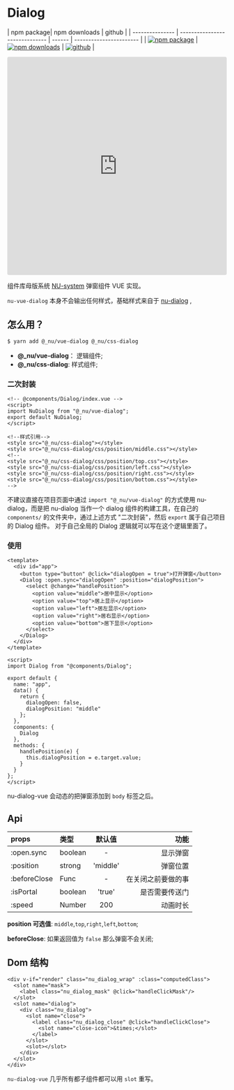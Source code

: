 # Dialog

| npm package| npm downloads |  github |
| --------------- | ------------------------------ | ------ | ----------------------- |
| [![npm package][npm-badge]][npm-url] | [![npm downloads][npm-downloads]][npm-url] | [![github][git-badge]][git-url] |


[npm-badge]: https://img.shields.io/npm/v/@_nu/vue-dialog.svg
[npm-url]: https://www.npmjs.org/package/@_nu/vue-dialog
[npm-downloads]: https://img.shields.io/npm/dw/@_nu/vue-dialog
[git-url]: https://github.com/nu-system/vue-dialog
[git-badge]: https://img.shields.io/github/stars/nu-system/vue-dialog.svg?style=social

<iframe src="https://codesandbox.io/embed/nudialogvue-phc9q?autoresize=1&fontsize=14&hidenavigation=1&view=preview" title="nu-dialog-vue" allow="geolocation; microphone; camera; midi; vr; accelerometer; gyroscope; payment; ambient-light-sensor; encrypted-media" style="width:100%; height:500px; border:0; border-radius: 4px; overflow:hidden;" sandbox="allow-modals allow-forms allow-popups allow-scripts allow-same-origin"></iframe>

组件库母版系统 [NU-system](https://nu-system.github.io/) 弹窗组件 VUE 实现。

`nu-vue-dialog` 本身不会输出任何样式，基础样式来自于 [nu-dialog](https://nu-system.github.io/css/dialog/) ,

<ClientOnly>
<DialogDemo/>
</ClientOnly>

## 怎么用？

```bash
$ yarn add @_nu/vue-dialog @_nu/css-dialog
```

- **@\_nu/vue-dialog**： 逻辑组件;
- **@\_nu/css-dialog**: 样式组件;

### 二次封装

```vue
<!-- @components/Dialog/index.vue -->
<script>
import NuDialog from "@_nu/vue-dialog";
export default NuDialog;
</script>

<!--样式引用-->
<style src="@_nu/css-dialog"></style>
<style src="@_nu/css-dialog/css/position/middle.css"></style>
<!-- 
<style src="@_nu/css-dialog/css/position/top.css"></style>
<style src="@_nu/css-dialog/css/position/left.css"></style>
<style src="@_nu/css-dialog/css/position/right.css"></style>
<style src="@_nu/css-dialog/css/position/bottom.css"></style> 
-->
```

不建议直接在项目页面中通过 `import "@_nu/vue-dialog"` 的方式使用 nu-dialog，而是把 nu-dialog 当作一个 dialog 组件的构建工具，在自己的 `components/` 的文件夹中，通过上述方式 "二次封装"，然后 `export` 属于自己项目的 Dialog 组件。
对于自己全局的 Dialog 逻辑就可以写在这个逻辑里面了。

### 使用

```vue
<template>
  <div id="app">
    <button type="button" @click="dialogOpen = true">打开弹窗</button>
    <Dialog :open.sync="dialogOpen" :position="dialogPosition">
      <select @change="handlePosition">
        <option value="middle">居中显示</option>
        <option value="top">居上显示</option>
        <option value="left">居左显示</option>
        <option value="right">居右显示</option>
        <option value="bottom">居下显示</option>
      </select>
    </Dialog>
  </div>
</template>

<script>
import Dialog from "@components/Dialog";

export default {
  name: "app",
  data() {
    return {
      dialogOpen: false,
      dialogPosition: "middle"
    };
  },
  components: {
    Dialog
  },
  methods: {
    handlePosition(e) {
      this.dialogPosition = e.target.value;
    }
  }
};
</script>
```

nu-dialog-vue 会动态的把弹窗添加到 `body` 标签之后。

## Api

| props        | 类型    |  默认值  |               功能 |
| :----------- | :------ | :------: | -----------------: |
| :open.sync   | boolean |    -     |           显示弹窗 |
| :position    | strong  | 'middle' |           弹窗位置 |
| :beforeClose | Func    |    -     | 在关闭之前要做的事 |
| :isPortal    | boolean |  'true'  |     是否需要传送门 |
| :speed       | Number  |   200    |           动画时长 |

**position 可选值**: `middle`,`top`,`right`,`left`,`bottom`;

**beforeClose**: 如果返回值为 `false` 那么弹窗不会关闭;

## Dom 结构

```vue
<div v-if="render" class="nu_dialog_wrap" :class="computedClass">
  <slot name="mask">
    <label class="nu_dialog_mask" @click="handleClickMask"/>
  </slot>
  <slot name="dialog">
    <div class="nu_dialog">
      <slot name="close">
        <label class="nu_dialog_close" @click="handleClickClose">
          <slot name="close-icon">&times;</slot>
        </label>
      </slot>
      <slot></slot>
    </div>
  </slot>
</div>
```

`nu-dialog-vue` 几乎所有都子组件都可以用 `slot` 重写。
